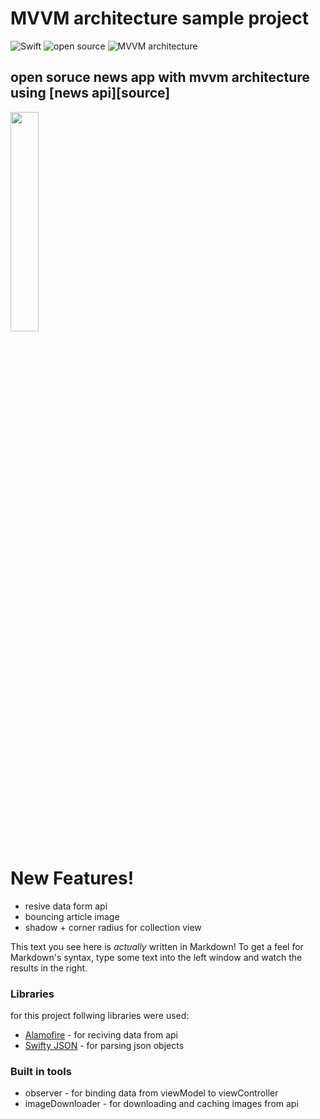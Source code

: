 # MVVM architecture sample project

![Swift](https://img.shields.io/badge/swift-4.2-orange.svg)   ![open source](https://img.shields.io/badge/open-source-green.svg) ![MVVM architecture](https://img.shields.io/badge/MVVM-architecture-blue.svg)

## open soruce news app with mvvm architecture using [news api][source]  

<img src="https://github.com/shadmahani/News-app---MVVM/blob/master/Media/ezgif.com-optimize.gif" width="30%"> 


# New Features!

- resive data form api
- bouncing article image
- shadow + corner radius for collection view 




This text you see here is *actually* written in Markdown! To get a feel for Markdown's syntax, type some text into the left window and watch the results in the right.

### Libraries

for this project follwing libraries were used:

* [Alamofire](https://github.com/Alamofire/Alamofire) - for reciving data from api
* [Swifty JSON](https://github.com/SwiftyJSON/SwiftyJSON) - for parsing json objects

### Built in tools
- observer - for binding data from viewModel to viewController
- imageDownloader - for downloading and caching images from api

